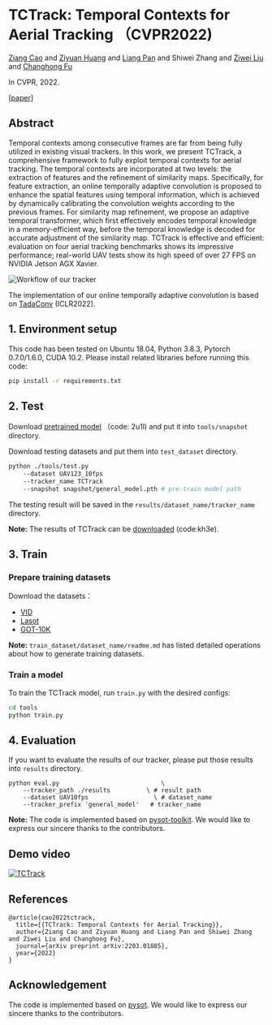# TCTrack: Temporal Contexts for Aerial Tracking （CVPR2022)

[Ziang Cao](https://ziangcao0312.github.io/) and [Ziyuan Huang](https://huang-ziyuan.github.io/) and [Liang Pan](https://scholar.google.com/citations?user=lSDISOcAAAAJ&hl=zh-CN&authuser=1) and Shiwei Zhang and [Ziwei Liu](https://liuziwei7.github.io/) and [Changhong Fu](https://vision4robotics.github.io/authors/changhong-fu/)

In CVPR, 2022.

[[paper](https://arxiv.org/abs/2203.01885)]

## Abstract
Temporal contexts among consecutive frames are far
from being fully utilized in existing visual trackers. In this work, we present TCTrack, a comprehensive framework to fully exploit temporal contexts for aerial tracking. The temporal contexts are incorporated at two levels: the extraction of features and the refinement of similarity maps. Specifically, for feature extraction, an online temporally adaptive convolution is proposed to enhance the spatial features using temporal information, which is achieved by dynamically calibrating the convolution weights according to the previous frames. For similarity map refinement, we propose an adaptive temporal transformer, which first effectively encodes
temporal knowledge in a memory-efficient way, before
the temporal knowledge is decoded for accurate adjustment
of the similarity map. TCTrack is effective and efficient:
evaluation on four aerial tracking benchmarks shows
its impressive performance; real-world UAV tests show its
high speed of over 27 FPS on NVIDIA Jetson AGX Xavier.

![Workflow of our tracker](https://github.com/vision4robotics/TCTrack/blob/main/images/workflow.jpg)


The implementation of our online temporally adaptive convolution is based on [TadaConv](https://github.com/alibaba-mmai-research/TAdaConv) (ICLR2022).


## 1. Environment setup
This code has been tested on Ubuntu 18.04, Python 3.8.3, Pytorch 0.7.0/1.6.0, CUDA 10.2.
Please install related libraries before running this code: 
```bash
pip install -r requirements.txt
```

## 2. Test
Download [pretrained model](https://pan.baidu.com/s/1jSAcHY9OfarVlxKjOCrVEw) （code: 2u1l) and put it into `tools/snapshot` directory.

Download testing datasets and put them into `test_dataset` directory. 

```bash 
python ./tools/test.py                                
	--dataset UAV123_10fps                  
    --tracker_name TCTrack
	--snapshot snapshot/general_model.pth # pre-train model path
```
The testing result will be saved in the `results/dataset_name/tracker_name` directory.

**Note:** The results of TCTrack can be [downloaded](https://pan.baidu.com/s/1-V4JbKvmVPm0aOKWTOQtyQ) (code:kh3e).

## 3. Train

### Prepare training datasets

Download the datasets：
* [VID](http://image-net.org/challenges/LSVRC/2017/)
* [Lasot](https://paperswithcode.com/dataset/lasot)
* [GOT-10K](http://got-10k.aitestunion.com/downloads)


**Note:** `train_dataset/dataset_name/readme.md` has listed detailed operations about how to generate training datasets.


### Train a model
To train the TCTrack model, run `train.py` with the desired configs:

```bash
cd tools
python train.py
```

## 4. Evaluation
If you want to evaluate the results of our tracker, please put those results into  `results` directory.
```
python eval.py 	                          \
	--tracker_path ./results          \ # result path
	--dataset UAV10fps                  \ # dataset_name
	--tracker_prefix 'general_model'   # tracker_name
```


**Note:** The code is implemented based on [pysot-toolkit](https://github.com/StrangerZhang/pysot-toolkit). We would like to express our sincere thanks to the contributors.

## Demo video
[![TCTrack](https://res.cloudinary.com/marcomontalbano/image/upload/v1646040242/video_to_markdown/images/youtube--wcR3iCFJN4E-c05b58ac6eb4c4700831b2b3070cd403.jpg)](https://youtu.be/wcR3iCFJN4E "TCTrack")

## References 

```
@article{cao2022tctrack,
  title={{TCTrack: Temporal Contexts for Aerial Tracking}},
  author={Ziang Cao and Ziyuan Huang and Liang Pan and Shiwei Zhang and Ziwei Liu and Changhong Fu},
  journal={arXiv preprint arXiv:2203.01885},
  year={2022}
}

```

## Acknowledgement
The code is implemented based on [pysot](https://github.com/STVIR/pysot). We would like to express our sincere thanks to the contributors.